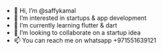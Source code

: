 - 👋 Hi, I’m @saffykamal
- 👀 I’m interested in startups & app development
- 🌱 I’m currently learning flutter & dart
- 💞️ I’m looking to collaborate on a startup idea
- 📫 You can reach me on whatsapp +971551639121

<!---
saffykamal/saffykamal is a ✨ special ✨ repository because its `README.md` (this file) appears on your GitHub profile.
You can click the Preview link to take a look at your changes.
--->
